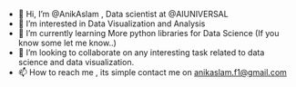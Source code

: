 - 👋 Hi, I’m @AnikAslam , Data scientist at @AIUNIVERSAL
- 👀 I’m interested in Data Visualization and Analysis
- 🌱 I’m currently learning More python libraries for Data Science (If you know some let me know..)
- 💞️ I’m looking to collaborate on any interesting task related to data science and data visualization.
- 📫 How to reach me , its simple contact me on anikaslam.f1@gmail.com

<!---
AnikAslam/AnikAslam is a ✨ special ✨ repository because its `README.md` (this file) appears on your GitHub profile.
You can click the Preview link to take a look at your changes.
--->

